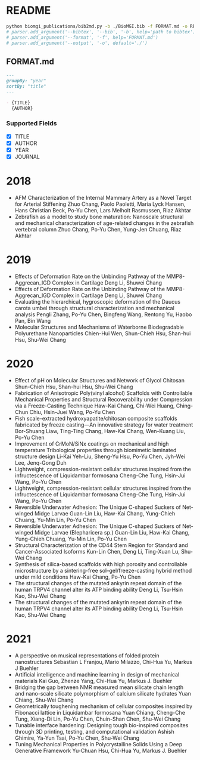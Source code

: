 
README
======

```bash
python biomgi_publications/bib2md.py -b ./BioMGI.bib -f FORMAT.md -o README.md
# parser.add_argument('--bibtex', '--bib', '-b', help='path to bibtex')
# parser.add_argument('--format', '-f', help='FORMAT.md')
# parser.add_argument('--output', '-o', default='./')
```

## FORMAT.md
```markdown
---
groupBy: "year"
sortBy: "title"
---

- {TITLE}
  {AUTHOR}
```

### Supported Fields
- [x] TITLE
- [x] AUTHOR
- [x] YEAR
- [x] JOURNAL

# 2018
  
- AFM Characterization of the Internal Mammary Artery as a Novel Target for Arterial Stiffening
  Zhuo Chang, Paolo Paoletti, Maria Lyck Hansen, Hans Christian Beck, Po-Yu Chen, Lars Melholt Rasmussen, Riaz Akhtar  
- Zebrafish as a model to study bone maturation: Nanoscale structural and mechanical characterization of age-related changes in the zebrafish vertebral column
  Zhuo Chang, Po-Yu Chen, Yung-Jen Chuang, Riaz Akhtar
# 2019
  
- Effects of Deformation Rate on the Unbinding Pathway of the MMP8-Aggrecan_IGD Complex in Cartilage
  Deng Li, Shuwei Chang  
- Effects of Deformation Rate on the Unbinding Pathway of the MMP8-Aggrecan_IGD Complex in Cartilage
  Deng Li, Shuwei Chang  
- Evaluating the hierarchical, hygroscopic deformation of the Daucus carota umbel through structural characterization and mechanical analysis
  Pengli Zhang, Po-Yu Chen, Bingfeng Wang, Rentong Yu, Haobo Pan, Bin Wang  
- Molecular Structures and Mechanisms of Waterborne Biodegradable Polyurethane Nanoparticles
  Chien-Hui Wen, Shun-Chieh Hsu, Shan-hui Hsu, Shu-Wei Chang
# 2020
  
- Effect of pH on Molecular Structures and Network of Glycol Chitosan
  Shun-Chieh Hsu, Shan-hui Hsu, Shu-Wei Chang  
- Fabrication of Anisotropic Poly(vinyl alcohol) Scaffolds with Controllable Mechanical Properties and Structural Recoverability under Compression via a Freeze-Casting Technique
  Haw-Kai Chang, Chi-Wei Huang, Ching-Chun Chiu, Hsin-Juei Wang, Po-Yu Chen  
- Fish scale-extracted hydroxyapatite/chitosan composite scaffolds fabricated by freeze casting—An innovative strategy for water treatment
  Bor-Shuang Liaw, Ting-Ting Chang, Haw-Kai Chang, Wen-Kuang Liu, Po-Yu Chen  
- Improvement of CrMoN/SiNx coatings on mechanical and high temperature Tribological properties through biomimetic laminated structure design
  Li-Kai Yeh-Liu, Sheng-Yu Hsu, Po-Yu Chen, Jyh-Wei Lee, Jenq-Gong Duh  
- Lightweight, compression-resistant cellular structures inspired from the infructescence of Liquidambar formosana
  Cheng-Che Tung, Hsin-Jui Wang, Po-Yu Chen  
- Lightweight, compression-resistant cellular structures inspired from the infructescence of Liquidambar formosana
  Cheng-Che Tung, Hsin-Jui Wang, Po-Yu Chen  
- Reversible Underwater Adhesion: The Unique C-shaped Suckers of Net-winged Midge Larvae
  Guan-Lin Liu, Haw-Kai Chang, Yung-Chieh Chuang, Yu-Min Lin, Po-Yu Chen  
- Reversible Underwater Adhesion: The Unique C-shaped Suckers of Net-winged Midge Larvae (Blepharicera sp.)
  Guan-Lin Liu, Haw-Kai Chang, Yung-Chieh Chuang, Yu-Min Lin, Po-Yu Chen  
- Structural Characterization of the CD44 Stem Region for Standard and Cancer-Associated Isoforms
  Kun-Lin Chen, Deng Li, Ting-Xuan Lu, Shu-Wei Chang  
- Synthesis of silica-based scaffolds with high porosity and controllable microstructure by a sintering-free sol–gel/freeze-casting hybrid method under mild conditions
  Haw-Kai Chang, Po-Yu Chen  
- The structural changes of the mutated ankyrin repeat domain of the human TRPV4 channel alter its ATP binding ability
  Deng Li, Tsu-Hsin Kao, Shu-Wei Chang  
- The structural changes of the mutated ankyrin repeat domain of the human TRPV4 channel alter its ATP binding ability
  Deng Li, Tsu-Hsin Kao, Shu-Wei Chang
# 2021
  
- A perspective on musical representations of folded protein nanostructures
  Sebastian L Franjou, Mario Milazzo, Chi-Hua Yu, Markus J Buehler  
- Artificial intelligence and machine learning in design of mechanical materials
  Kai Guo, Zhenze Yang, Chi-Hua Yu, Markus J. Buehler  
- Bridging the gap between NMR measured mean silicate chain length and nano-scale silicate polymorphism of calcium silicate hydrates
  Yuan Chiang, Shu-Wei Chang  
- Geometrically toughening mechanism of cellular composites inspired by Fibonacci lattice in Liquidambar formosana
  Yuan Chiang, Cheng-Che Tung, Xiang-Di Lin, Po-Yu Chen, Chuin-Shan Chen, Shu-Wei Chang  
- Tunable interface hardening: Designing tough bio-inspired composites through 3D printing, testing, and computational validation
  Ashish Ghimire, Ya-Yun Tsai, Po-Yu Chen, Shu-Wei Chang  
- Tuning Mechanical Properties in Polycrystalline Solids Using a Deep Generative Framework
  Yu-Chuan Hsu, Chi-Hua Yu, Markus J. Buehler
